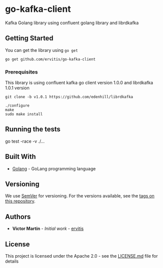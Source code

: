 # go-kafka-client

Kafka Golang library using confluent golang library and librdkafka

## Getting Started

You can get the library using `go get`

```bash
go get github.com/ervitis/go-kafka-client
```

### Prerequisites

This library is using confluent kafka go client version 1.0.0 and librdkafka 1.0.1 version

```
git clone -b v1.0.1 https://github.com/edenhill/librdkafka

./configure
make
sudo make install
```

## Running the tests

go test -race -v ./...

## Built With

* [Golang](http://www.golang.org) - GoLang programming language

## Versioning

We use [SemVer](http://semver.org/) for versioning. For the versions available, see the [tags on this repository](https://github.com/your/project/tags). 

## Authors

* **Victor Martin** - *Initial work* - [ervitis](https://github.com/ervitis)

## License

This project is licensed under the Apache 2.0 - see the [LICENSE.md](LICENSE.md) file for details
